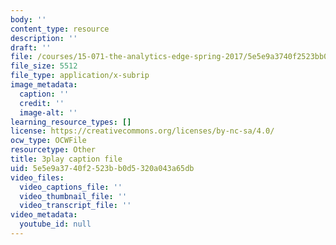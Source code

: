 ```yaml
---
body: ''
content_type: resource
description: ''
draft: ''
file: /courses/15-071-the-analytics-edge-spring-2017/5e5e9a3740f2523bb0d5320a043a65db_1G6iJmM64LA.vtt
file_size: 5512
file_type: application/x-subrip
image_metadata:
  caption: ''
  credit: ''
  image-alt: ''
learning_resource_types: []
license: https://creativecommons.org/licenses/by-nc-sa/4.0/
ocw_type: OCWFile
resourcetype: Other
title: 3play caption file
uid: 5e5e9a37-40f2-523b-b0d5-320a043a65db
video_files:
  video_captions_file: ''
  video_thumbnail_file: ''
  video_transcript_file: ''
video_metadata:
  youtube_id: null
---
```

